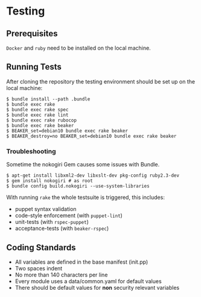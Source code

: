# Testing

## Prerequisites

`Docker` and `ruby` need to be installed on the local machine.

## Running Tests

After cloning the repository the testing environment should be set up on the
local machine:

```
$ bundle install --path .bundle
$ bundle exec rake
$ bundle exec rake spec
$ bundle exec rake lint
$ bundle exec rake rubocop
$ bundle exec rake beaker
$ BEAKER_set=debian10 bundle exec rake beaker
$ BEAKER_destroy=no BEAKER_set=debian10 bundle exec rake beaker
```

### Troubleshooting

Sometime the nokogiri Gem causes some issues with Bundle.

```
$ apt-get install libxml2-dev libxslt-dev pkg-config ruby2.3-dev
$ gem install nokogiri # as root
$ bundle config build.nokogiri --use-system-libraries
```

With running `rake` the whole testsuite is triggered, this
includes:

  * puppet syntax validation
  * code-style enforcement (with `puppet-lint`)
  * unit-tests (with `rspec-puppet`)
  * acceptance-tests (with `beaker-rspec`)

## Coding Standards

* All variables are defined in the base manifest (init.pp)
* Two spaces indent
* No more than 140 characters per line
* Every module uses a data/common.yaml for default values
* There should be default values for **non** security relevant variables
